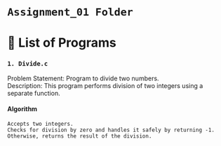 # `Assignment_01 Folder`

# 📂 List of Programs

### `1. Divide.c`
Problem Statement: Program to divide two numbers.<br>
Description: This program performs division of two integers using a separate function.

#### Algorithm
```
Accepts two integers.
Checks for division by zero and handles it safely by returning -1.
Otherwise, returns the result of the division.

```
